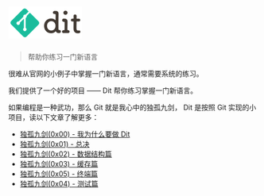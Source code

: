 # ![dit](logo.png)

> 帮助你练习一门新语言

很难从官网的小例子中掌握一门新语言，通常需要系统的练习。

我们提供了一个好的项目 —— Dit 帮你练习掌握一门新语言。

如果编程是一种武功，那么 Git 就是我心中的独孤九剑， Dit 是按照 Git 实现的小项目，读以下文章了解更多：

- [独孤九剑(0x00) - 我为什么要做 Dit](https://www.zddhub.com/fun/2015/07/31/why-i-make-dit.html)
- [独孤九剑(0x01) - 总决](https://www.zddhub.com/fun/2015/08/01/dit-design.html)
- [独孤九剑(0x02) - 数据结构篇](https://www.zddhub.com/fun/2015/08/05/dit-struct.html)
- [独孤九剑(0x03) - 缓存篇](https://www.zddhub.com/fun/2016/06/19/dit-cache.html)
- [独孤九剑(0x05) - 终端篇](https://www.zddhub.com/fun/2017/06/15/dit-terminal.html)
- [独孤九剑(0x04) - 测试篇](https://www.zddhub.com/fun/2016/06/26/dit-test.html)